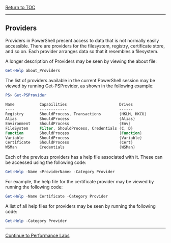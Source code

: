 <a href="https://github.com/CyberTrainingUSAF/Powershell_Training/blob/master/00-Table-of-Contents.md" > Return to TOC </a>

---

## Providers
Providers in PowerShell present access to data that is not normally easily accessible. There are providers for the filesystem, registry, certificate store, and so on. Each provider arranges data so that it resembles a filesystem.

A longer description of Providers may be seen by viewing the about file:
```powershell
Get-Help about_Providers
```
The list of providers available in the current PowerShell session may be viewed by running Get-PSProvider, as shown in the following example:
```powershell
PS> Get-PSProvider
  
Name           Capabilities                       Drives 
----           ------------                       ------ 
Registry       ShouldProcess, Transactions        {HKLM, HKCU}
Alias          ShouldProcess                      {Alias} 
Environment    ShouldProcess                      {Env} 
FileSystem     Filter, ShouldProcess, Credentials {C, D} 
Function       ShouldProcess                      {Function} 
Variable       ShouldProcess                      {Variable}
Certificate    ShouldProcess                      {Cert}
WSMan          Credentials                        {WSMan}
```
Each of the previous providers has a help file associated with it. These can be accessed using the following code:
```powershell
Get-Help -Name <ProviderName> -Category Provider 
```
For example, the help file for the certificate provider may be viewed by running the following code:
```powershell
Get-Help -Name Certificate -Category Provider 
```
A list of all help files for providers may be seen by running the following code:
```powershell
Get-Help -Category Provider 
```

---

<a href="https://github.com/CyberTrainingUSAF/Powershell_Training/blob/master/02_Basics_Of_Powershell/05_Providers_Perf_labs.md" > Continue to Performance Labs </a>
































